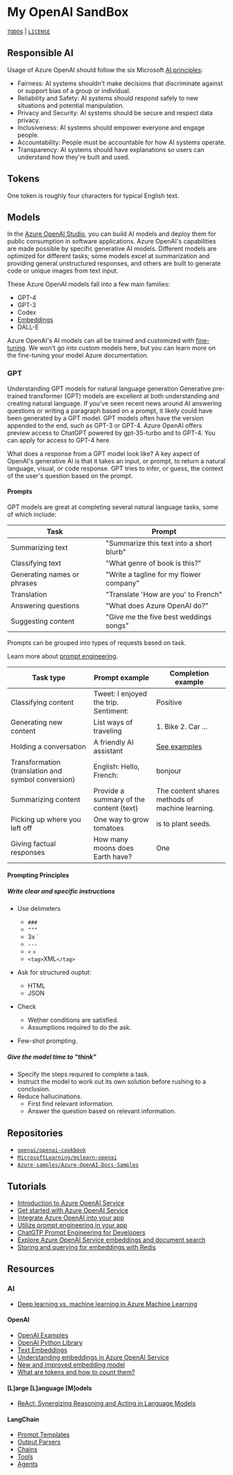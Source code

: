 # My OpenAI SandBox

[`TODO`s](./TODO.md) | [`LICENSE`](./LICENSE.md)

## Responsible AI

Usage of Azure OpenAI should follow the six Microsoft [AI principles](https://learn.microsoft.com/en-us/azure/machine-learning/concept-responsible-ai):

- Fairness: AI systems shouldn't make decisions that discriminate against or support bias of a group or individual.
- Reliability and Safety: AI systems should respond safely to new situations and potential manipulation.
- Privacy and Security: AI systems should be secure and respect data privacy.
- Inclusiveness: AI systems should empower everyone and engage people.
- Accountability: People must be accountable for how AI systems operate.
- Transparency: AI systems should have explanations so users can understand how they're built and used.

## Tokens

One token is roughly four characters for typical English text.

## Models

In the [Azure OpenAI Studio](https://oai.azure.com/portal), you can build AI models and deploy them for public consumption in software applications. Azure OpenAI's capabilities are made possible by specific generative AI models. Different models are optimized for different tasks; some models excel at summarization and providing general unstructured responses, and others are built to generate code or unique images from text input.

These Azure OpenAI models fall into a few main families:

- GPT-4
- GPT-3
- Codex
- [Embeddings](https://learn.microsoft.com/en-us/azure/cognitive-services/openai/concepts/understand-embeddings)
- DALL-E

Azure OpenAI's AI models can all be trained and customized with [fine-tuning](https://learn.microsoft.com/en-us/azure/cognitive-services/openai/how-to/fine-tuning?pivots=programming-language-studio%3Fazure-portal%3Dtrue). We won't go into custom models here, but you can learn more on the fine-tuning your model Azure documentation.

### GPT

Understanding GPT models for natural language generation
Generative pre-trained transformer (GPT) models are excellent at both understanding and creating natural language. If you've seen recent news around AI answering questions or writing a paragraph based on a prompt, it likely could have been generated by a GPT model. GPT models often have the version appended to the end, such as GPT-3 or GPT-4. Azure OpenAI offers preview access to ChatGPT powered by gpt-35-turbo and to GPT-4. You can apply for access to GPT-4 here.

What does a response from a GPT model look like?
A key aspect of OpenAI's generative AI is that it takes an input, or prompt, to return a natural language, visual, or code response. GPT tries to infer, or guess, the context of the user's question based on the prompt.

#### Prompts

GPT models are great at completing several natural language tasks, some of which include:

| Task                        | Prompt                                   |
| --------------------------- | ---------------------------------------- |
| Summarizing text            | "Summarize this text into a short blurb" |
| Classifying text            | "What genre of book is this?"            |
| Generating names or phrases | "Write a tagline for my flower company"  |
| Translation                 | "Translate 'How are you' to French"      |
| Answering questions         | "What does Azure OpenAI do?"             |
| Suggesting content          | "Give me the five best weddings songs"   |

Prompts can be grouped into types of requests based on task.

Learn more about [prompt engineering](https://learn.microsoft.com/en-us/azure/cognitive-services/openai/concepts/prompt-engineering?portal=true).

| Task type                                          | Prompt example                          | Completion example                                                                                                            |
| -------------------------------------------------- | --------------------------------------- | ----------------------------------------------------------------------------------------------------------------------------- |
| Classifying content                                | Tweet: I enjoyed the trip. Sentiment:   | Positive                                                                                                                      |
| Generating new content                             | List ways of traveling                  | 1. Bike 2. Car ...                                                                                                            |
| Holding a conversation                             | A friendly AI assistant                 | [See examples](https://learn.microsoft.com/en-us/azure/cognitive-services/openai/how-to/completions#conversation?portal=true) |
| Transformation (translation and symbol conversion) | English: Hello, French:                 | bonjour                                                                                                                       |
| Summarizing content                                | Provide a summary of the content {text} | The content shares methods of machine learning.                                                                               |
| Picking up where you left off                      | One way to grow tomatoes                | is to plant seeds.                                                                                                            |
| Giving factual responses                           | How many moons does Earth have?         | One                                                                                                                           |

#### Prompting Principles

##### Write clear and specific instructions

- Use delimeters

  - `###`
  - `"""`
  - 3x `
  - `---`
  - `<` `>`
  - `<tag>`XML`</tag>`

- Ask for structured ouptut:

  - HTML
  - JSON

- Check

  - Wether conditions are satisfied.
  - Assumptions required to do the ask.

- Few-shot prompting.

##### Give the model time to "think"

- Specify the steps required to complete a task.
- Instruct the model to work out its own solution before rushing to a conclusion.
- Reduce hallucinations.
  - First find relevant information.
  - Answer the question based on relevant information.

## Repositories

- [`openai/openai-cookbook`](https://github.com/openai/openai-cookbook)
- [`MicrosoftLearning/mslearn-openai`](https://github.com/MicrosoftLearning/mslearn-openai)
- [`Azure-samples/Azure-OpenAI-Docs-Samples`](https://github.com/Azure-samples/Azure-OpenAI-Docs-Samples)

## Tutorials

- [Introduction to Azure OpenAI Service](https://learn.microsoft.com/en-us/training/modules/explore-azure-openai/)
- [Get started with Azure OpenAI Service](https://microsoftlearning.github.io/mslearn-openai/Instructions/Labs/01-get-started-azure-openai.html)
- [Integrate Azure OpenAI into your app](https://microsoftlearning.github.io/mslearn-openai/Instructions/Labs/02-natural-language-azure-openai.html)
- [Utilize prompt engineering in your app](https://microsoftlearning.github.io/mslearn-openai/Instructions/Labs/03-prompt-engineering.html)
- [ChatGTP Prompt Engineering for Developers](https://learn.deeplearning.ai/chatgpt-prompt-eng/lesson/1/introduction)
- [Explore Azure OpenAI Service embeddings and document search](https://learn.microsoft.com/en-us/azure/cognitive-services/openai/tutorials/embeddings?tabs=command-line)
- [Storing and querying for embeddings with Redis](https://blog.baeke.info/2023/03/21/storing-and-querying-for-embeddings-with-redis/)

## Resources

### AI

- [Deep learning vs. machine learning in Azure Machine Learning](https://learn.microsoft.com/en-us/azure/machine-learning/concept-deep-learning-vs-machine-learning?view=azureml-api-2)

#### OpenAI

- [OpenAI Examples](https://platform.openai.com/examples)
- [OpenAI Python Library](https://pypi.org/project/openai/)
- [Text Embeddings](https://platform.openai.com/docs/guides/embeddings/what-are-embeddings)
- [Understanding embeddings in Azure OpenAI Service](https://learn.microsoft.com/en-us/azure/cognitive-services/openai/concepts/understand-embeddings)
- [New and improved embedding model](https://openai.com/blog/new-and-improved-embedding-model)
- [What are tokens and how to count them?](https://help.openai.com/en/articles/4936856-what-are-tokens-and-how-to-count-them)

#### [L]arge [L]anguage [M]odels

- [ReAct: Synergizing Reasoning and Acting in Language Models](https://react-lm.github.io/)

#### LangChain

- [Prompt Templates](https://python.langchain.com/en/latest/modules/prompts/prompt_templates.html)
- [Output Parsers](https://python.langchain.com/en/latest/modules/prompts/output_parsers.html)
- [Chains](https://python.langchain.com/en/latest/modules/chains.html)
- [Tools](https://python.langchain.com/en/latest/modules/agents/tools.html)
- [Agents](https://python.langchain.com/en/latest/modules/agents.html)
